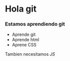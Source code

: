 # Hola git
### Estamos aprendiendo git

- Aprende git
- Aprende html
- Aprene CSS

Tambien necesitamos *JS*